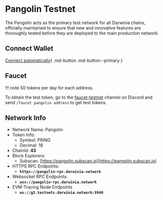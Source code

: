 # Pangolin Testnet

The Pangolin acts as the primary test network for all Darwinia chains, officially maintained to ensure that new and innovative features are thoroughly tested before they are deployed to the main production network.

## Connect Wallet

[Connect automatically](https://chainlist.org/chain/43){ .md-button .md-button--primary }

## Faucet

!!! note
    50 tokens per day for each address.

To obtain the test token, go to the [faucet-testnet](https://discord.com/channels/456092011347443723/1115885903605411850) channel on Discord and send `/faucet pangolin address` to get test tokens.

## Network Info

- Network Name: Pangolin
- Token Info: 
    - Symbol: PRING
    - Decimal: 18
- ChainId: **43**
- Block Explorers:
    - Subscan: [https://pangolin.subscan.io](https://pangolin.subscan.io)
- HTTPS RPC Endpoints:
    - **`https://pangolin-rpc.darwinia.network`**
- Websocket RPC Endpoints:
    - **`wss://pangolin-rpc.darwinia.network`**
- EVM-Tracing Node Endpoints
    - **`ws://g3.testnets.darwinia.network:9940`**